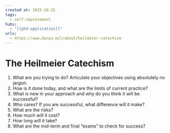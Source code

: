 ```yaml
--- 
created at: 2025-10-22
tags:
  - self-improvement
hubs:
  - "[[phd-application]]"
urls:
  - https://www.darpa.mil/about/heilmeier-catechism
---
```


# The Heilmeier Catechism

1. What are you trying to do? Articulate your objectives using absolutely no jargon.
2. How is it done today, and what are the limits of current practice?
3. What is new in your approach and why do you think it will be successful?
4. Who cares? If you are successful, what difference will it make?
5. What are the risks?
6. How much will it cost?
7. How long will it take?
8. What are the mid-term and final “exams” to check for success?
